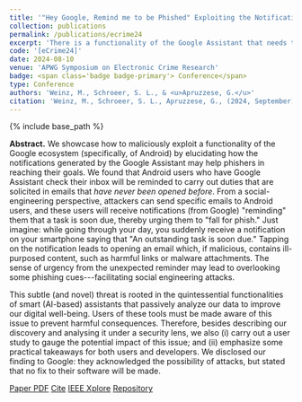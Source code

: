 ```yaml
---
title: '"Hey Google, Remind me to be Phished" Exploiting the Notifications of the Google (AI) Assistant on Android for Social Engineering Attacks'
collection: publications
permalink: /publications/ecrime24
excerpt: 'There is a functionality of the Google Assistant that needs to be looked at...'
code: '[eCrime24]'
date: 2024-08-10
venue: 'APWG Symposium on Electronic Crime Research'
badge: <span class='badge badge-primary'> Conference</span>
type: Conference
authors: 'Weinz, M., Schroeer, S. L., & <u>Apruzzese, G.</u>'
citation: 'Weinz, M., Schroeer, S. L., Apruzzese, G., (2024, September). ""Hey Google, Remind me to be Phished" Exploiting the Notifications of the Google (AI) Assistant on Android for Social Engineering Attacks" In <i>2024 Symposium on Electronic Crime Research (eCrime)</i>.'
---
```

{% include base_path %}

<b>Abstract.</b> We showcase how to maliciously exploit a functionality of the Google ecosystem (specifically, of Android) by elucidating how the notifications generated by the Google Assistant may help phishers in reaching their goals. We found that Android users who have Google Assistant check their inbox will be reminded to carry out duties that are solicited in emails that _have never been opened before_. From a social-engineering perspective, attackers can send specific emails to Android users, and these users will receive notifications (from Google) "reminding" them that a task is soon due, thereby urging them to "fall for phish." Just imagine: while going through your day, you suddenly receive a notification on your smartphone saying that "An outstanding task is soon due." Tapping on the notification leads to opening an email which, if malicious, contains ill-purposed content, such as harmful links or malware attachments. The sense of urgency from the unexpected reminder may lead to overlooking some phishing cues---facilitating social engineering attacks.

This subtle (and novel) threat is rooted in the quintessential functionalities of smart (AI-based) assistants that passively analyze our data to improve our digital well-being. Users of these tools must be made aware of this issue to prevent harmful consequences. Therefore, besides describing our discovery and analysing it under a security lens, we also (i) carry out a user study to gauge the potential impact of this issue; and (ii) emphasize some practical takeaways for both users and developers. We disclosed our finding to Google: they acknowledged the possibility of attacks, but stated that no fix to their software will be made.


<a class="btn btn-outline-primary my-1 mr-1 btn-sm" href="{{ base_path }}/files/papers/ecrime24/ecrime24.pdf" target="_blank" rel="noopener">Paper PDF</a> 
<a class="btn btn-outline-primary my-1 mr-1 btn-sm" href="{{ base_path }}/files/papers/ecrime24/ecrime24_cite.html" target="_blank" rel="noopener">Cite</a>
<a class="btn btn-outline-primary my-1 mr-1 btn-sm" href="https://ieeexplore.ieee.org/document/" target="_blank" rel="noopener">IEEE Xplore</a>
<a class="btn btn-outline-primary my-1 mr-1 btn-sm" href="https://github.com/hihey54/eCrime24" target="_blank" rel="noopener">Repository</a>


